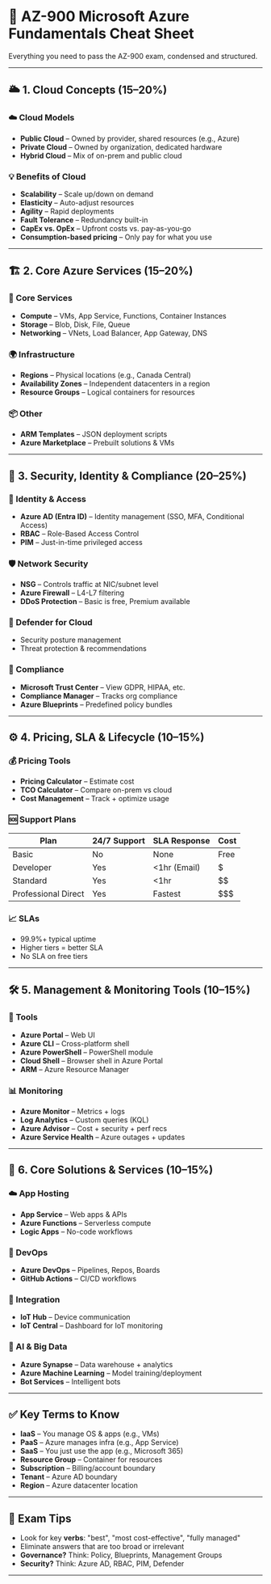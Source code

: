 # 🧠 AZ-900 Microsoft Azure Fundamentals Cheat Sheet

Everything you need to pass the AZ-900 exam, condensed and structured.

---

## 🌥️ 1. Cloud Concepts (15–20%)

### ☁️ Cloud Models
- **Public Cloud** – Owned by provider, shared resources (e.g., Azure)
- **Private Cloud** – Owned by organization, dedicated hardware
- **Hybrid Cloud** – Mix of on-prem and public cloud

### 💡 Benefits of Cloud
- **Scalability** – Scale up/down on demand
- **Elasticity** – Auto-adjust resources
- **Agility** – Rapid deployments
- **Fault Tolerance** – Redundancy built-in
- **CapEx vs. OpEx** – Upfront costs vs. pay-as-you-go
- **Consumption-based pricing** – Only pay for what you use

---

## 🏗️ 2. Core Azure Services (15–20%)

### 🧱 Core Services
- **Compute** – VMs, App Service, Functions, Container Instances
- **Storage** – Blob, Disk, File, Queue
- **Networking** – VNets, Load Balancer, App Gateway, DNS

### 🌍 Infrastructure
- **Regions** – Physical locations (e.g., Canada Central)
- **Availability Zones** – Independent datacenters in a region
- **Resource Groups** – Logical containers for resources

### 📦 Other
- **ARM Templates** – JSON deployment scripts
- **Azure Marketplace** – Prebuilt solutions & VMs

---

## 🔐 3. Security, Identity & Compliance (20–25%)

### 🔑 Identity & Access
- **Azure AD (Entra ID)** – Identity management (SSO, MFA, Conditional Access)
- **RBAC** – Role-Based Access Control
- **PIM** – Just-in-time privileged access

### 🛡️ Network Security
- **NSG** – Controls traffic at NIC/subnet level
- **Azure Firewall** – L4-L7 filtering
- **DDoS Protection** – Basic is free, Premium available

### 🧩 Defender for Cloud
- Security posture management
- Threat protection & recommendations

### 📜 Compliance
- **Microsoft Trust Center** – View GDPR, HIPAA, etc.
- **Compliance Manager** – Tracks org compliance
- **Azure Blueprints** – Predefined policy bundles

---

## ⚙️ 4. Pricing, SLA & Lifecycle (10–15%)

### 💰 Pricing Tools
- **Pricing Calculator** – Estimate cost
- **TCO Calculator** – Compare on-prem vs cloud
- **Cost Management** – Track + optimize usage

### 🆘 Support Plans

| Plan              | 24/7 Support | SLA Response | Cost    |
|-------------------|--------------|--------------|---------|
| Basic             | No           | None         | Free    |
| Developer         | Yes          | <1hr (Email) | $       |
| Standard          | Yes          | <1hr         | $$      |
| Professional Direct | Yes        | Fastest      | $$$     |

### 📈 SLAs
- 99.9%+ typical uptime
- Higher tiers = better SLA
- No SLA on free tiers

---

## 🛠️ 5. Management & Monitoring Tools (10–15%)

### 🔧 Tools
- **Azure Portal** – Web UI
- **Azure CLI** – Cross-platform shell
- **Azure PowerShell** – PowerShell module
- **Cloud Shell** – Browser shell in Azure Portal
- **ARM** – Azure Resource Manager

### 📊 Monitoring
- **Azure Monitor** – Metrics + logs
- **Log Analytics** – Custom queries (KQL)
- **Azure Advisor** – Cost + security + perf recs
- **Azure Service Health** – Azure outages + updates

---

## 🔄 6. Core Solutions & Services (10–15%)

### ☁️ App Hosting
- **App Service** – Web apps & APIs
- **Azure Functions** – Serverless compute
- **Logic Apps** – No-code workflows

### 🚀 DevOps
- **Azure DevOps** – Pipelines, Repos, Boards
- **GitHub Actions** – CI/CD workflows

### 🔗 Integration
- **IoT Hub** – Device communication
- **IoT Central** – Dashboard for IoT monitoring

### 🤖 AI & Big Data
- **Azure Synapse** – Data warehouse + analytics
- **Azure Machine Learning** – Model training/deployment
- **Bot Services** – Intelligent bots

---

## ✅ Key Terms to Know

- **IaaS** – You manage OS & apps (e.g., VMs)
- **PaaS** – Azure manages infra (e.g., App Service)
- **SaaS** – You just use the app (e.g., Microsoft 365)
- **Resource Group** – Container for resources
- **Subscription** – Billing/account boundary
- **Tenant** – Azure AD boundary
- **Region** – Azure datacenter location

---

## 🚨 Exam Tips

- Look for key **verbs**: "best", "most cost-effective", "fully managed"
- Eliminate answers that are too broad or irrelevant
- **Governance?** Think: Policy, Blueprints, Management Groups
- **Security?** Think: Azure AD, RBAC, PIM, Defender

---

